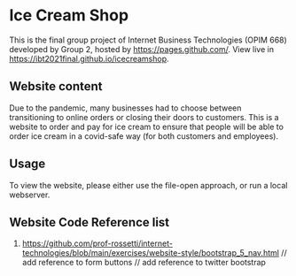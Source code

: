 # Ice Cream Shop
This is the final group project of Internet Business Technologies (OPIM 668) developed by Group 2, hosted by https://pages.github.com/.
View live in https://ibt2021final.github.io/icecreamshop.

## Website content
Due to the pandemic, many businesses had to choose between transitioning to online orders or closing their doors to customers.
This is a website to order and pay for ice cream to ensure that people will be able to order ice cream in a covid-safe way (for both customers and employees).

## Usage
To view the website, please either use the file-open approach, or run a local webserver.

## Website Code Reference list
1. https://github.com/prof-rossetti/internet-technologies/blob/main/exercises/website-style/bootstrap_5_nav.html
// add reference to form buttons
// add reference to twitter bootstrap
